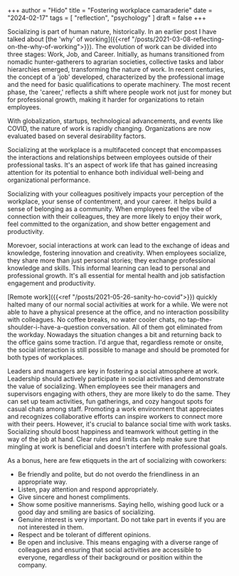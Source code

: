 +++
author = "Hido"
title = "Fostering workplace camaraderie"
date = "2024-02-17"
tags = [
  "reflection",
  "psychology"
]
draft = false
+++

Socializing is part of human nature, historically. In an earlier post I have talked about [the 'why' of working]({{<ref "/posts/2021-03-08-reflecting-on-the-why-of-working">}}). The evolution of work can be divided into three stages: Work, Job, and Career. Initially, as humans transitioned from nomadic hunter-gatherers to agrarian societies, collective tasks and labor hierarchies emerged, transforming the nature of work. In recent centuries, the concept of a 'job' developed, characterized by the professional image and the need for basic qualifications to operate machinery. The most recent phase, the 'career,' reflects a shift where people work not just for money but for professional growth, making it harder for organizations to retain employees.

With globalization, startups, technological advancements, and events like COVID, the nature of work is rapidly changing. Organizations are now evaluated based on several desirability factors. 

Socializing at the workplace is a multifaceted concept that encompasses the interactions and relationships between employees outside of their professional tasks. It's an aspect of work life that has gained increasing attention for its potential to enhance both individual well-being and organizational performance.

Socializing with your colleagues positively impacts your perception of the workplace, your sense of contentment, and your career. it helps build a sense of belonging as a community. When employees feel the vibe of connection with their colleagues, they are more likely to enjoy their work, feel committed to the organization, and show better engagement and productivity. 

Morevoer, social interactions at work can lead to the exchange of ideas and knowledge, fostering innovation and creativity. When employees socialize, they share more than just personal stories; they exchange professional knowledge and skills. This informal learning can lead to personal and professional growth. It's all essential for mental health and job satisfaction engagement and productivity.

[Remote work]({{<ref "/posts/2021-05-26-sanity-ho-covid">}}) quickly halted many of our normal social activities at work for a while. We were not able to have a physical presence at the office, and no interaction possibility with colleagues. No coffee breaks, no water cooler chats, no tap-the-shoulder-i-have-a-question conversation. All of them got eliminated from the workday. Nowadays the situation changes a bit and returning back to the office gains some traction. I'd argue that, regardless remote or onsite, the social interaction is still possible to manage and should be promoted for both types of workplaces.

Leaders and managers are key in fostering a social atmosphere at work. Leadership should actively participate in social activities and demonstrate the value of socializing. When employees see their managers and supervisors engaging with others, they are more likely to do the same. They can set up team activities, fun gatherings, and cozy hangout spots for casual chats among staff. Promoting a work environment that appreciates and recognizes collaborative efforts can inspire workers to connect more with their peers. However, it's crucial to balance social time with work tasks. Socializing should boost happiness and teamwork without getting in the way of the job at hand. Clear rules and limits can help make sure that mingling at work is beneficial and doesn't interfere with professional goals.

As a bonus, here are few etiqquets in the art of socializing with coworkers:
  - Be friendly and polite, but do not overdo the friendliness in an appropriate way.
  - Listen, pay attention and respond appropriately.
  - Give sincere and honest compliments.
  - Show some positive mannerisms. Saying hello, wishing good luck or a good day and smiling are basics of socializing.
  - Genuine interest is very important. Do not take part in events if you are not interested in them.
  - Respect and be tolerant of different opinions.
  - Be open and inclusive. This means engaging with a diverse range of colleagues and ensuring that social activities are accessible to everyone, regardless of their background or position within the company.
